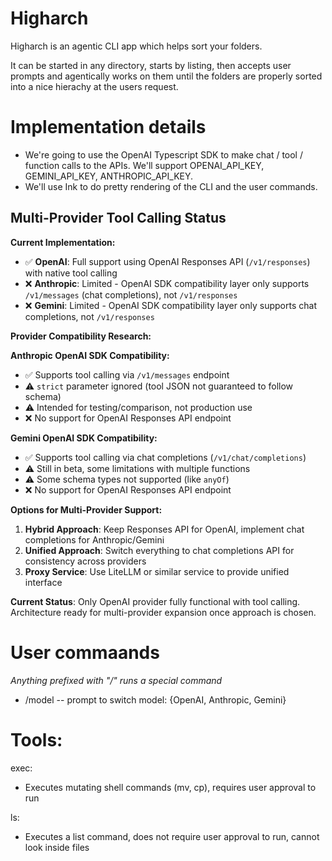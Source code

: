 # Higharch
Higharch is an agentic CLI app which helps sort your folders.

It can be started in any directory, starts by listing, then accepts user prompts and agentically works on them until the folders are properly sorted into a nice hierachy at the users request.

# Implementation details
- We're going to use the OpenAI Typescript SDK to make chat / tool / function calls to the APIs. We'll support OPENAI_API_KEY, GEMINI_API_KEY, ANTHROPIC_API_KEY.
- We'll use Ink to do pretty rendering of the CLI and the user commands.

## Multi-Provider Tool Calling Status

**Current Implementation:**
- ✅ **OpenAI**: Full support using OpenAI Responses API (`/v1/responses`) with native tool calling
- ❌ **Anthropic**: Limited - OpenAI SDK compatibility layer only supports `/v1/messages` (chat completions), not `/v1/responses`
- ❌ **Gemini**: Limited - OpenAI SDK compatibility layer only supports chat completions, not `/v1/responses`

**Provider Compatibility Research:**

**Anthropic OpenAI SDK Compatibility:**
- ✅ Supports tool calling via `/v1/messages` endpoint  
- ⚠️ `strict` parameter ignored (tool JSON not guaranteed to follow schema)
- ⚠️ Intended for testing/comparison, not production use
- ❌ No support for OpenAI Responses API endpoint

**Gemini OpenAI SDK Compatibility:**
- ✅ Supports tool calling via chat completions (`/v1/chat/completions`)
- ⚠️ Still in beta, some limitations with multiple functions
- ⚠️ Some schema types not supported (like `anyOf`)
- ❌ No support for OpenAI Responses API endpoint

**Options for Multi-Provider Support:**

1. **Hybrid Approach**: Keep Responses API for OpenAI, implement chat completions for Anthropic/Gemini
2. **Unified Approach**: Switch everything to chat completions API for consistency across providers  
3. **Proxy Service**: Use LiteLLM or similar service to provide unified interface

**Current Status**: Only OpenAI provider fully functional with tool calling. Architecture ready for multi-provider expansion once approach is chosen.

# User commaands
*Anything prefixed with "/" runs a special command*
- /model -- prompt to switch model: {OpenAI, Anthropic, Gemini}

# Tools:
exec: 
- Executes mutating shell commands (mv, cp), requires user approval to run

ls:
- Executes a list command, does not require user approval to run, cannot look inside files


